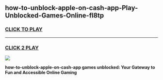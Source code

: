 
## how-to-unblock-apple-on-cash-app-Play-Unblocked-Games-Online-fl8tp
<h3>
<a href="https://premium76.site?title=how-to-unblock-apple-on-cash-app&ref=25A">CLICK TO PLAY</a></h3>
<hr>

<h3>
<a href="https://premium76.site?title=how-to-unblock-apple-on-cash-app&ref=25A">CLICK 2 PLAY</a>
  
</h3>

<a href="https://premium76.site?title=how-to-unblock-apple-on-cash-app&ref=25A"><img src="https://clearcache.store/games.png"></a>


**how-to-unblock-apple-on-cash-app games unblocked: Your Gateway to Fun and Accessible Online Gaming**

